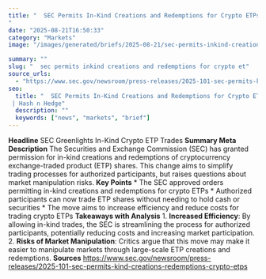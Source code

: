 ```yaml
---
title: "  SEC Permits In-Kind Creations and Redemptions for Crypto ETPs
"
date: "2025-08-21T16:50:33"
category: "Markets"
image: "/images/generated/briefs/2025-08-21/sec-permits-inkind-creations-and-redemptions-for-crypto-et.svg"

summary: ""
slug: "  sec permits inkind creations and redemptions for crypto et"
source_urls:
  - "https://www.sec.gov/newsroom/press-releases/2025-101-sec-permits-kind-creations-redemptions-crypto-etps"
seo:
  title: "  SEC Permits In-Kind Creations and Redemptions for Crypto ETPs
 | Hash n Hedge"
  description: ""
  keywords: ["news", "markets", "brief"]
---
```

**Headline** SEC Greenlights In-Kind Crypto ETP Trades  **Summary Meta Description** The Securities and Exchange Commission (SEC) has granted permission for in-kind creations and redemptions of cryptocurrency exchange-traded product (ETP) shares. This change aims to simplify trading processes for authorized participants, but raises questions about market manipulation risks.  **Key Points**  * The SEC approved orders permitting in-kind creations and redemptions for crypto ETPs * Authorized participants can now trade ETP shares without needing to hold cash or securities * The move aims to increase efficiency and reduce costs for trading crypto ETPs  **Takeaways with Analysis**  1. **Increased Efficiency**: By allowing in-kind trades, the SEC is streamlining the process for authorized participants, potentially reducing costs and increasing market participation. 2. **Risks of Market Manipulation**: Critics argue that this move may make it easier to manipulate markets through large-scale ETP creations and redemptions.  **Sources** https://www.sec.gov/newsroom/press-releases/2025-101-sec-permits-kind-creations-redemptions-crypto-etps 
